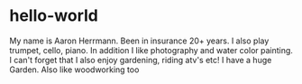 # hello-world
My name is Aaron Herrmann.
Been in insurance 20+ years.
I also play trumpet, cello, piano.
In addition I like photography and water color painting.
I can't forget that I also enjoy gardening, riding atv's etc!
I have a huge Garden. 
Also like woodworking too
